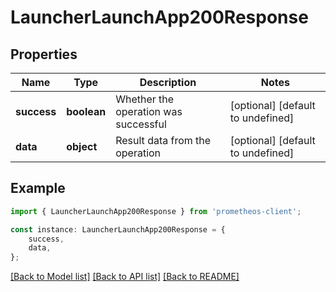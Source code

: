 # LauncherLaunchApp200Response


## Properties

Name | Type | Description | Notes
------------ | ------------- | ------------- | -------------
**success** | **boolean** | Whether the operation was successful | [optional] [default to undefined]
**data** | **object** | Result data from the operation | [optional] [default to undefined]

## Example

```typescript
import { LauncherLaunchApp200Response } from 'prometheos-client';

const instance: LauncherLaunchApp200Response = {
    success,
    data,
};
```

[[Back to Model list]](../README.md#documentation-for-models) [[Back to API list]](../README.md#documentation-for-api-endpoints) [[Back to README]](../README.md)
